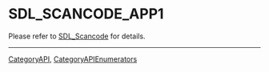 # SDL_SCANCODE_APP1

Please refer to [SDL_Scancode](SDL_Scancode) for details.

----
[CategoryAPI](CategoryAPI), [CategoryAPIEnumerators](CategoryAPIEnumerators)

